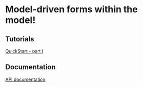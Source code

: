 # Model-driven forms within the model! 

## Tutorials
[QuickStart - part I](https://mat3e.github.io/dorf/tutorial/quickstart-1.html)

## Documentation
[API documentation](https://mat3e.github.io/dorf/api/)
